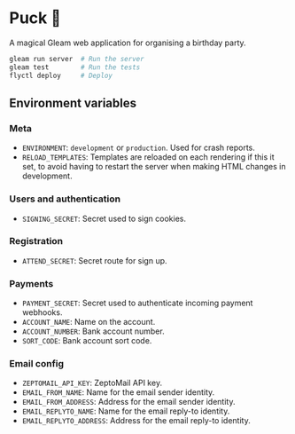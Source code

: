 # Puck 🧚

A magical Gleam web application for organising a birthday party.

```sh
gleam run server  # Run the server
gleam test        # Run the tests
flyctl deploy     # Deploy
```

## Environment variables

### Meta
- `ENVIRONMENT`: `development` or `production`. Used for crash reports.
- `RELOAD_TEMPLATES`: Templates are reloaded on each rendering if this it set,
  to avoid having to restart the server when making HTML changes in development.

### Users and authentication
- `SIGNING_SECRET`: Secret used to sign cookies.

### Registration
- `ATTEND_SECRET`: Secret route for sign up.

### Payments
- `PAYMENT_SECRET`: Secret used to authenticate incoming payment webhooks.
- `ACCOUNT_NAME`: Name on the account.
- `ACCOUNT_NUMBER`: Bank account number.
- `SORT_CODE`: Bank account sort code.

### Email config
- `ZEPTOMAIL_API_KEY`: ZeptoMail API key.
- `EMAIL_FROM_NAME`: Name for the email sender identity.
- `EMAIL_FROM_ADDRESS`: Address for the email sender identity.
- `EMAIL_REPLYTO_NAME`: Name for the email reply-to identity.
- `EMAIL_REPLYTO_ADDRESS`: Address for the email reply-to identity.
